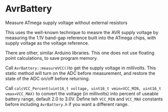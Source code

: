 # AvrBattery
Measure ATmega supply voltage without external resistors

This uses the well-known technique to measre the AVR supply voltage by measuring the 1.1V band-gap reference built into the ATmega chips, with supply voltage as the voltage reference. 

There are other, similar Arduino libraries. This one does not use floating point calculations, to save program memory.

Call `AvrBattery::measureVCC()`to get the supply voltage in millivolts. This static method will turn on the ADC before measurement, and restore the state of the ADC on/off before returning.

Call `calcVCC_Percent(uint16_t voltage, uint16_t vmin=VCC_MIN, uint16_t vmax=VCC_MAX)` to convert the voltage (in millivolts) into percent of useable battery range, default 2.0 to 3.0V. Define teh `VCC_MIN` and `VCC_MAX` constants before including `AvrBattery.h` if you want a different  range.
